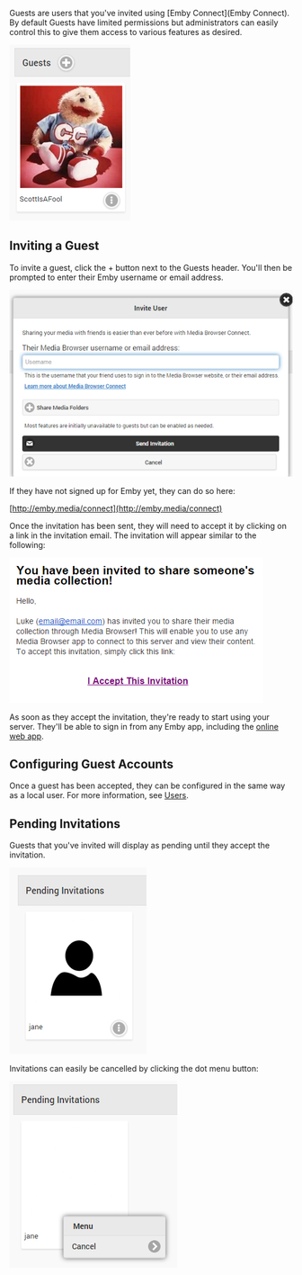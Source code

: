 Guests are users that you've invited using [Emby Connect](Emby Connect). By default Guests have limited permissions but administrators can easily control this to give them access to various features as desired.

![](images/server/users2.png)

## Inviting a Guest

To invite a guest, click the + button next to the Guests header. You'll then be prompted to enter their Emby username or email address. 

![](images/server/users25.png)

If they have not signed up for Emby yet, they can do so here:

[http://emby.media/connect](http://emby.media/connect)

Once the invitation has been sent, they will need to accept it by clicking on a link in the invitation email. The invitation will appear similar to the following:

![](images/server/connect1.png)

As soon as they accept the invitation, they're ready to start using your server. They'll be able to sign in from any Emby app, including the [online web app](http://app.emby.media).

## Configuring Guest Accounts

Once a guest has been accepted, they can be configured in the same way as a local user. For more information, see [Users](Users).

## Pending Invitations

Guests that you've invited will display as pending until they accept the invitation. 

![](images/server/users3.png)

Invitations can easily be cancelled by clicking the dot menu button:

![](images/server/users4.png)
